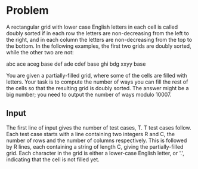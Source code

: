 # Problem

A rectangular grid with lower case English letters in each cell is called doubly sorted if in each row the letters are non-decreasing from the left to the right, and in each column the letters are non-decreasing from the top to the bottom. In the following examples, the first two grids are doubly sorted, while the other two are not:

abc    ace    aceg    base
def    ade    cdef    base
ghi    bdg    xxyy    base

You are given a partially-filled grid, where some of the cells are filled with letters. Your task is to compute the number of ways you can fill the rest of the cells so that the resulting grid is doubly sorted. The answer might be a big number; you need to output the number of ways modulo 10007.

## Input

The first line of input gives the number of test cases, T. T test cases follow. Each test case starts with a line containing two integers R and C, the number of rows and the number of columns respectively. This is followed by R lines, each containing a string of length C, giving the partially-filled grid. Each character in the grid is either a lower-case English letter, or '.', indicating that the cell is not filled yet.
